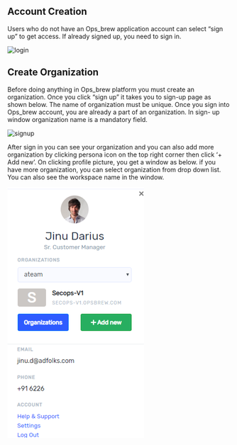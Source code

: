 ## Account Creation

Users who do not have an Ops_brew application account can select “sign up” to get access.  If already signed up, you need to sign in. 

![login](../_assets/sign_in.png)

## Create Organization

Before doing anything in Ops_brew platform you must create an organization. Once you click “sign up” it takes you to sign-up page as shown below. The name of organization must be unique. Once you sign into Ops_brew account, you are already a part of an organization. In sign- up window organization name is a mandatory field.

![signup](../_assets/sign_up.png)

After sign in you can see your organization and you can also add more organization by clicking persona icon on the top right corner then click ‘+ Add new’. On clicking profile picture, you get a window as below. if you have more organization, you can select organization from drop down list. You can also see the workspace name in the window.

![user details](_assets/user_details.png)
